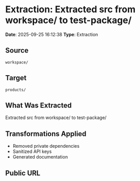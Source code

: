 # Extraction: Extracted src from workspace/ to test-package/

**Date**: 2025-09-25 16:12:38
**Type**: Extraction

## Source
`workspace/`

## Target
`products/`

## What Was Extracted
Extracted src from workspace/ to test-package/

## Transformations Applied
- Removed private dependencies
- Sanitized API keys
- Generated documentation

## Public URL

